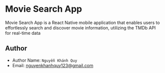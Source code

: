 # Movie Search App

Movie Search App is a React Native mobile application that enables users to effortlessly search and discover movie information, utilizing the TMDb API for real-time data

## Author

- Author Name: `Nguyễn Khánh Quy`
- Email: <nguyenkhanhquy123@gmail.com>
